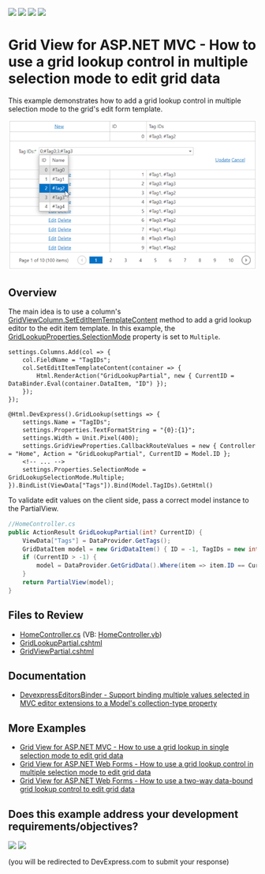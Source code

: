 <!-- default badges list -->
![](https://img.shields.io/endpoint?url=https://codecentral.devexpress.com/api/v1/VersionRange/128550890/24.2.1%2B)
[![](https://img.shields.io/badge/Open_in_DevExpress_Support_Center-FF7200?style=flat-square&logo=DevExpress&logoColor=white)](https://supportcenter.devexpress.com/ticket/details/T328613)
[![](https://img.shields.io/badge/📖_How_to_use_DevExpress_Examples-e9f6fc?style=flat-square)](https://docs.devexpress.com/GeneralInformation/403183)
[![](https://img.shields.io/badge/💬_Leave_Feedback-feecdd?style=flat-square)](#does-this-example-address-your-development-requirementsobjectives)
<!-- default badges end -->
# Grid View for ASP.NET MVC - How to use a grid lookup control in multiple selection mode to edit grid data

This example demonstrates how to add a grid lookup control in multiple selection mode to the grid's edit form template.

![Grid Lookup in multiple selection mode](multipleSelectionMode.png)

## Overview

The main idea is to use a column's [GridViewColumn.SetEditItemTemplateContent](https://docs.devexpress.com/AspNetMvc/DevExpress.Web.Mvc.MVCxGridViewColumn.SetEditItemTemplateContent.overloads) method to add a grid lookup editor to the edit item template. In this example, the [GridLookupProperties.SelectionMode](https://docs.devexpress.com/AspNet/DevExpress.Web.GridLookupProperties.SelectionMode) property is set to `Multiple`.

```cshtml
settings.Columns.Add(col => {
    col.FieldName = "TagIDs";
    col.SetEditItemTemplateContent(container => {
        Html.RenderAction("GridLookupPartial", new { CurrentID = DataBinder.Eval(container.DataItem, "ID") });
    });
});
```

```cshtml
@Html.DevExpress().GridLookup(settings => {
    settings.Name = "TagIDs";
    settings.Properties.TextFormatString = "{0}:{1}";
    settings.Width = Unit.Pixel(400);
    settings.GridViewProperties.CallbackRouteValues = new { Controller = "Home", Action = "GridLookupPartial", CurrentID = Model.ID };
    <!-- ... -->
    settings.Properties.SelectionMode = GridLookupSelectionMode.Multiple;
}).BindList(ViewData["Tags"]).Bind(Model.TagIDs).GetHtml()
```

To validate edit values on the client side, pass a correct model instance to the PartialView.

```cs
//HomeController.cs
public ActionResult GridLookupPartial(int? CurrentID) {
    ViewData["Tags"] = DataProvider.GetTags();
    GridDataItem model = new GridDataItem() { ID = -1, TagIDs = new int[0] };
    if (CurrentID > -1) {
        model = DataProvider.GetGridData().Where(item => item.ID == CurrentID).FirstOrDefault();
    }
    return PartialView(model);
}
```

## Files to Review

* [HomeController.cs](./CS/Controllers/HomeController.cs) (VB: [HomeController.vb](./VB/Controllers/HomeController.vb))
* [GridLookupPartial.cshtml](./CS/Views/Home/GridLookupPartial.cshtml)
* [GridViewPartial.cshtml](./CS/Views/Home/GridViewPartial.cshtml)

## Documentation

* [DevexpressEditorsBinder - Support binding multiple values selected in MVC editor extensions to a Model's collection-type property](https://supportcenter.devexpress.com/ticket/details/t196024/devexpresseditorsbinder-support-binding-multiple-values-selected-in-mvc-editor)

## More Examples

* [Grid View for ASP.NET MVC - How to use a grid lookup in single selection mode to edit grid data](https://github.com/DevExpress-Examples/asp-net-mvc-grid-use-grid-lookup-in-single-selection-mode-to-edit-data)
* [Grid View for ASP.NET Web Forms - How to use a grid lookup control in multiple selection mode to edit grid data](https://github.com/DevExpress-Examples/asp-net-web-forms-grid-use-grid-lookup-in-multiple-selection-mode-to-edit-data)
* [Grid View for ASP.NET Web Forms - How to use a two-way data-bound grid lookup control to edit grid data](https://github.com/DevExpress-Examples/how-to-use-two-way-data-bound-aspxgridlookup-in-edit-form-of-aspxgridview-to-edit-data-e2979)
<!-- feedback -->
## Does this example address your development requirements/objectives?

[<img src="https://www.devexpress.com/support/examples/i/yes-button.svg"/>](https://www.devexpress.com/support/examples/survey.xml?utm_source=github&utm_campaign=asp-net-mvc-grid-use-grid-lookup-in-multiple-selection-mode-to-edit-data&~~~was_helpful=yes) [<img src="https://www.devexpress.com/support/examples/i/no-button.svg"/>](https://www.devexpress.com/support/examples/survey.xml?utm_source=github&utm_campaign=asp-net-mvc-grid-use-grid-lookup-in-multiple-selection-mode-to-edit-data&~~~was_helpful=no)

(you will be redirected to DevExpress.com to submit your response)
<!-- feedback end -->
